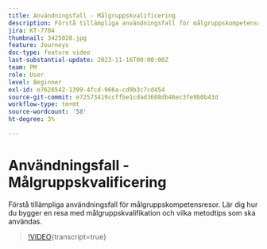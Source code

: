 ```yaml
---
title: Användningsfall - Målgruppskvalificering
description: Förstå tillämpliga användningsfall för målgruppskompetensresor. Lär dig hur du bygger en resa med målgruppskvalifikation och vilka metodtips som ska användas.
jira: KT-7704
thumbnail: 3425028.jpg
feature: Journeys
doc-type: feature video
last-substantial-update: 2023-11-16T00:00:00Z
team: PM
role: User
level: Beginner
exl-id: e7626542-1399-4fcd-966a-cd9b3c7cd454
source-git-commit: e72573419ccffbe1cdad3608db46ec3fe9b0b43d
workflow-type: tm+mt
source-wordcount: '58'
ht-degree: 3%

---
```


# Användningsfall - Målgruppskvalificering

Förstå tillämpliga användningsfall för målgruppskompetensresor. Lär dig hur du bygger en resa med målgruppskvalifikation och vilka metodtips som ska användas.

>[!VIDEO](https://video.tv.adobe.com/v/3425028?quality=12&learn=on){transcript=true}
